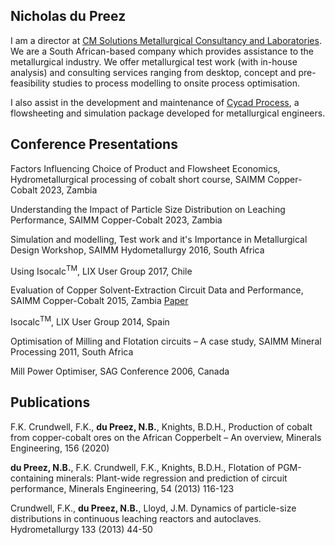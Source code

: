 ## Nicholas du Preez
I am a director at [CM Solutions Metallurgical Consultancy and Laboratories](https://cm-solutions.co.za/). We are a South African-based company which provides assistance to the metallurgical industry. We offer metallurgical test work (with in-house analysis) and consulting services ranging from desktop, concept and pre-feasibility studies to process modelling to onsite process optimisation. 

I also assist in the development and maintenance of [Cycad Process](https://cycadprocess.com/), a flowsheeting and simulation package developed for metallurgical engineers.

## Conference Presentations
Factors Influencing Choice of Product and Flowsheet Economics, Hydrometallurgical processing of cobalt short course, SAIMM Copper-Cobalt 2023, Zambia

Understanding the Impact of Particle Size Distribution on Leaching Performance, SAIMM Copper-Cobalt 2023, Zambia

Simulation and modelling, Test work and it's Importance in Metallurgical Design Workshop, SAIMM Hydometallurgy 2016, South Africa

Using Isocalc<sup>TM</sup>, LIX User Group 2017, Chile

Evaluation of Copper Solvent-Extraction Circuit Data and Performance, SAIMM Copper-Cobalt 2015, Zambia [Paper](https://www.saimm.co.za/Conferences/BM2015/291-DuPreez.pdf)

Isocalc<sup>TM</sup>, LIX User Group 2014, Spain

Optimisation of Milling and Flotation circuits – A case study, SAIMM Mineral Processing 2011, South Africa

Mill Power Optimiser, SAG Conference 2006, Canada

## Publications
F.K. Crundwell, F.K., **du Preez, N.B.**, Knights, B.D.H., Production of cobalt from copper-cobalt ores on the African Copperbelt – An overview, Minerals Engineering, 156 (2020)

**du Preez, N.B.**, F.K. Crundwell, F.K., Knights, B.D.H., Flotation of PGM-containing minerals: Plant-wide regression and prediction of circuit performance, Minerals Engineering, 54 (2013) 116-123

Crundwell, F.K., **du Preez, N.B.**, Lloyd, J.M. Dynamics of particle-size distributions in continuous leaching reactors and autoclaves. Hydrometallurgy 133 (2013) 44-50
